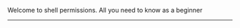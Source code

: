 Welcome to shell permissions.
All you need to know as a beginner

*********************************************
